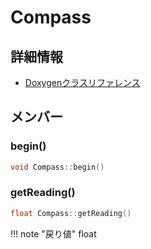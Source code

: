 # Compass



## 詳細情報

- [Doxygenクラスリファレンス](https://lang-ship.com/reference/Arduino/latest/class_compass.html)

## メンバー

### begin()



```c
void Compass::begin()
```



### getReading()



```c
float Compass::getReading()
```

!!! note "戻り値"
	float



